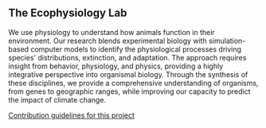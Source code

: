 ## The Ecophysiology Lab

We use physiology to understand how animals function in their environment. Our research blends experimental biology with simulation-based computer models to identify the physiological processes driving species' distributions, extinction, and adaptation. The approach requires insight from behavior, physiology, and physics, providing a highly integrative perspective into organismal biology. Through the synthesis of these disciplines, we provide a comprehensive understanding of organisms, from genes to geographic ranges, while improving our capacity to predict the impact of climate change.

[Contribution guidelines for this project](ecophysiology.github.io/community.md)
